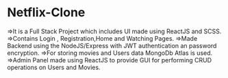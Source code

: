# Netflix-Clone
=>It is a Full Stack Project which includes UI made using ReactJS and SCSS.
=>Contains Login , Registration,Home and Watching Pages.
=>Made Backend using the NodeJS/Express with JWT authentication an password encryption.
=>For storing movies and Users data MongoDb Atlas is used.
=>Admin Panel made using ReactJS to provide GUI for performing CRUD operations on Users and Movies.


